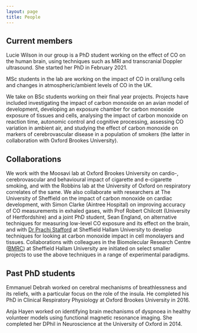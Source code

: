 ```yaml
---
layout: page
title: People
---
```


## Current members
Lucie Wilson in our group is a PhD student working on the effect of CO on the human brain, using techniques such as MRI and transcranial Doppler ultrasound. She started her PhD in February 2021. 

MSc students in the lab are working on the impact of CO in oral/lung cells and changes in atmospheric/ambient levels of CO in the UK.

We take on BSc students working on their final year projects. Projects have included investigating the impact of carbon monoxide on an avian model of development, developing an exposure chamber for carbon monoxide exposure of tissues and cells, analysing the impact of carbon monoxide on reaction time, autonomic control and cognitive processing, assessing CO variation in ambient air, and studying the effect of carbon monoxide on markers of cerebrovascular disease in a population of smokers (the latter in collaboration with Oxford Brookes University).

## Collaborations
We work with the Moosavi lab at Oxford Brookes University on cardio-, cerebrovascular and behavioural impact of cigarette and e-cigarette smoking, and with the Robbins lab at the University of Oxford on respiratory correlates of the same. We also collaborate with researchers at The University of Sheffield on the impact of carbon monoxide on cardiac development, with Simon Clarke (Aintree Hospital) on improving accuracy of CO measurements in exhaled gases, with Prof Robert Chilcott (University of Hertfordshire) and a joint PhD student, Sean England, on alternative techniques for measuring low-level CO exposure and its effect on the brain, and with <a href="https://www.shu.ac.uk/about-us/our-people/staff-profiles/prachi-stafford">Dr Prachi Stafford</a> at Sheffield Hallam University to develop techniques for looking at carbon monoxide impact in cell monolayers and tissues. Collaborations with colleagues in the Biomolecular Research Centre (<a href="https://www.shu.ac.uk/research/specialisms/biomolecular-sciences-research-centre">BMRC</a>) at Sheffield Hallam University are initiated on select smaller projects to use the above techniques in a range of experimental paradigms.

## Past PhD students
Emmanuel Debrah worked on cerebral mechanisms of breathlessness and its reliefs, with a particular focus on the role of the insula. He completed his PhD in Clinical Respiratory Physiology at Oxford Brookes University in 2016.

Anja Hayen worked on identifying brain mechanisms of dyspnoea in healthy volunteer models using functional magnetic resonance imaging. She completed her DPhil in Neuroscience at the University of Oxford in 2014.  

